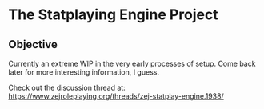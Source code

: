 # The Statplaying Engine Project

## Objective
Currently an extreme WIP in the very early processes of setup. Come back later for more interesting information, I guess.

Check out the discussion thread at: https://www.zejroleplaying.org/threads/zej-statplay-engine.1938/
